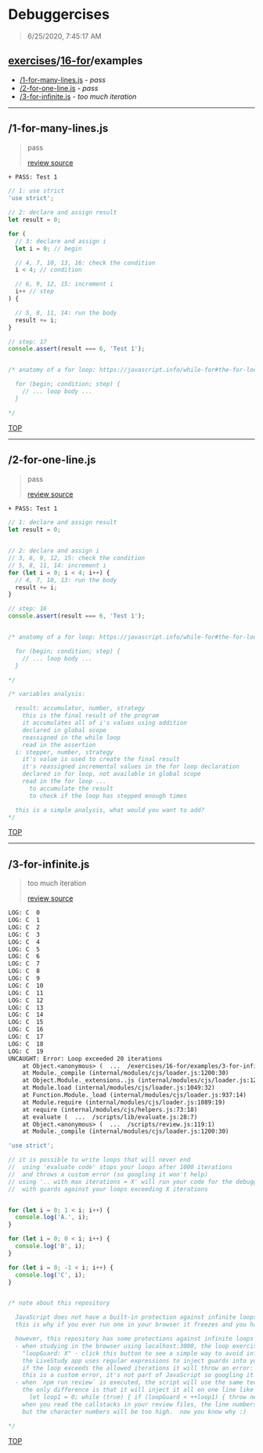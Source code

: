 # Debuggercises 

> 6/25/2020, 7:45:17 AM 

## [exercises](../../README.md)/[16-for](../README.md)/examples 

- [/1-for-many-lines.js](#1-for-many-linesjs) - _pass_ 
- [/2-for-one-line.js](#2-for-one-linejs) - _pass_ 
- [/3-for-infinite.js](#3-for-infinitejs) - _too much iteration_ 
---

## /1-for-many-lines.js 

> pass 
>
> [review source](../../../exercises/16-for/examples/1-for-many-lines.js)

```txt
+ PASS: Test 1
```

```js
// 1: use strict
'use strict';

// 2: declare and assign result
let result = 0;

for (
  // 3: declare and assign i
  let i = 0; // begin

  // 4, 7, 10, 13, 16: check the condition
  i < 4; // condition

  // 6, 9, 12, 15: increment i
  i++ // step
) {

  // 5, 8, 11, 14: run the body
  result += i;
}

// step: 17
console.assert(result === 6, 'Test 1');


/* anatomy of a for loop: https://javascript.info/while-for#the-for-loop

  for (begin; condition; step) {
    // ... loop body ...
  }

*/

```

[TOP](#debuggercises)

---

## /2-for-one-line.js 

> pass 
>
> [review source](../../../exercises/16-for/examples/2-for-one-line.js)

```txt
+ PASS: Test 1
```

```js
// 1: declare and assign result
let result = 0;


// 2: declare and assign i
// 3, 6, 9, 12, 15: check the condition
// 5, 8, 11, 14: increment i
for (let i = 0; i < 4; i++) {
  // 4, 7, 10, 13: run the body
  result += i;
}

// step: 16
console.assert(result === 6, 'Test 1');


/* anatomy of a for loop: https://javascript.info/while-for#the-for-loop

  for (begin; condition; step) {
    // ... loop body ...
  }

*/

/* variables analysis:

  result: accumulator, number, strategy
    this is the final result of the program
    it accumulates all of i's values using addition
    declared in global scope
    reassigned in the while loop
    read in the assertion
  i: stepper, number, strategy
    it's value is used to create the final result
    it's reassigned incremental values in the for loop declaration
    declared in for loop, not available in global scope
    read in the for loop ...
      to accumulate the result
      to check if the loop has stepped enough times

  this is a simple analysis, what would you want to add?
*/

```

[TOP](#debuggercises)

---

## /3-for-infinite.js 

> too much iteration 
>
> [review source](../../../exercises/16-for/examples/3-for-infinite.js)

```txt
LOG: C  0
LOG: C  1
LOG: C  2
LOG: C  3
LOG: C  4
LOG: C  5
LOG: C  6
LOG: C  7
LOG: C  8
LOG: C  9
LOG: C  10
LOG: C  11
LOG: C  12
LOG: C  13
LOG: C  14
LOG: C  15
LOG: C  16
LOG: C  17
LOG: C  18
LOG: C  19
UNCAUGHT: Error: Loop exceeded 20 iterations
    at Object.<anonymous> (  ...  /exercises/16-for/examples/3-for-infinite.js:18:65)
    at Module._compile (internal/modules/cjs/loader.js:1200:30)
    at Object.Module._extensions..js (internal/modules/cjs/loader.js:1220:10)
    at Module.load (internal/modules/cjs/loader.js:1049:32)
    at Function.Module._load (internal/modules/cjs/loader.js:937:14)
    at Module.require (internal/modules/cjs/loader.js:1089:19)
    at require (internal/modules/cjs/helpers.js:73:18)
    at evaluate (  ...  /scripts/lib/evaluate.js:28:7)
    at Object.<anonymous> (  ...  /scripts/review.js:119:1)
    at Module._compile (internal/modules/cjs/loader.js:1200:30) 
```

```js
'use strict';

// it is possible to write loops that will never end
//  using 'evaluate code' stops your loops after 1000 iterations
//  and throws a custom error (so googling it won't help)
// using '.. with max iterations = X' will run your code for the debugger
//  with guards against your loops exceeding X iterations


for (let i = 0; 1 < i; i++) {
  console.log('A.', i);
}

for (let i = 0; 0 < i; i++) {
  console.log('B', i);
}

for (let i = 0; -1 < i; i++) {
  console.log('C', i);
}


/* note about this repository

  JavaScript does not have a built-in protection against infinite loops
  this is why if you ever run one in your browser it freezes and you have to close the tab

  however, this repository has some protections against infinite loops
  - when studying in the browser using localhost:3000, the loop exercises have an extra button
    "loopGuard: X" - click this button to see a simple way to avoid infinite loops
    the LiveStudy app uses regular expressions to inject guards into your loops
    if the loop exceeds the allowed iterations it will throw an error: "Loop exceeded X iterations"
    this is a custom error, it's not part of JavaScript so googling it won't help to understand it
  - when `npm run review` is executed, the script will use the same technique to try preventing infinite loops
    the only difference is that it will inject it all on one line like this:
      let loop1 = 0; while (true) { if (loopGuard < ++loop1) { throw new Error('Loop exceeded X iterations); }
    when you read the callstacks in your review files, the line numbers should be correct
    but the character numbers will be too high.  now you know why :)

*/

```

[TOP](#debuggercises)

